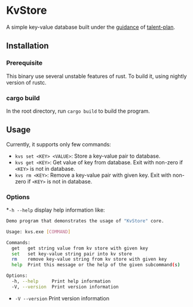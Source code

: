 # KvStore
A simple key-value database built under the [guidance](https://github.com/pingcap/talent-plan/tree/master/courses/rust/projects/project-2) of [talent-plan](https://github.com/pingcap/talent-plan).

## Installation

### Prerequisite
This binary use several unstable features of rust. To build it, using nightly version of rustc.

### cargo build
In the root directory, run `cargo build` to build the program.

## Usage
Currently, it supports only few commands:
* `kvs set <KEY> <VALUE>`: Store a key-value pair to database.
* `kvs get <KEY>`: Get value of key from database. Exit with non-zero if `<KEY>` is not in database.
* `kvs rm <KEY>`: Remove a key-value pair with given key. Exit with non-zero if `<KEY>` is not in database.

### Options
*`-h --help` display help information like:
```bash
Demo program that demonstrates the usage of "KvStore" core.

Usage: kvs.exe [COMMAND]

Commands:
  get   get string value from kv store with given key
  set   set key-value string pair into kv store
  rm    remove key-value string from kv store with given key
  help  Print this message or the help of the given subcommand(s)

Options:
  -h, --help     Print help information
  -V, --version  Print version information
```
* `-V --version` Print version information
